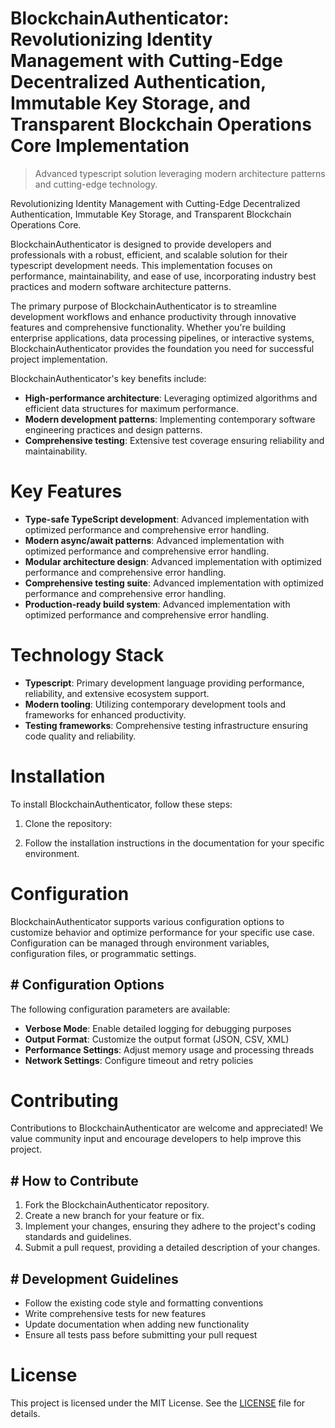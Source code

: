<!-- fallback_BlockchainAuthenticator_20251027001805_87734 -->

# BlockchainAuthenticator: Revolutionizing Identity Management with Cutting-Edge Decentralized Authentication, Immutable Key Storage, and Transparent Blockchain Operations Core Implementation
> Advanced typescript solution leveraging modern architecture patterns and cutting-edge technology.

Revolutionizing Identity Management with Cutting-Edge Decentralized Authentication, Immutable Key Storage, and Transparent Blockchain Operations Core.

BlockchainAuthenticator is designed to provide developers and professionals with a robust, efficient, and scalable solution for their typescript development needs. This implementation focuses on performance, maintainability, and ease of use, incorporating industry best practices and modern software architecture patterns.

The primary purpose of BlockchainAuthenticator is to streamline development workflows and enhance productivity through innovative features and comprehensive functionality. Whether you're building enterprise applications, data processing pipelines, or interactive systems, BlockchainAuthenticator provides the foundation you need for successful project implementation.

BlockchainAuthenticator's key benefits include:

* **High-performance architecture**: Leveraging optimized algorithms and efficient data structures for maximum performance.
* **Modern development patterns**: Implementing contemporary software engineering practices and design patterns.
* **Comprehensive testing**: Extensive test coverage ensuring reliability and maintainability.

# Key Features

* **Type-safe TypeScript development**: Advanced implementation with optimized performance and comprehensive error handling.
* **Modern async/await patterns**: Advanced implementation with optimized performance and comprehensive error handling.
* **Modular architecture design**: Advanced implementation with optimized performance and comprehensive error handling.
* **Comprehensive testing suite**: Advanced implementation with optimized performance and comprehensive error handling.
* **Production-ready build system**: Advanced implementation with optimized performance and comprehensive error handling.

# Technology Stack

* **Typescript**: Primary development language providing performance, reliability, and extensive ecosystem support.
* **Modern tooling**: Utilizing contemporary development tools and frameworks for enhanced productivity.
* **Testing frameworks**: Comprehensive testing infrastructure ensuring code quality and reliability.

# Installation

To install BlockchainAuthenticator, follow these steps:

1. Clone the repository:


2. Follow the installation instructions in the documentation for your specific environment.

# Configuration

BlockchainAuthenticator supports various configuration options to customize behavior and optimize performance for your specific use case. Configuration can be managed through environment variables, configuration files, or programmatic settings.

## # Configuration Options

The following configuration parameters are available:

* **Verbose Mode**: Enable detailed logging for debugging purposes
* **Output Format**: Customize the output format (JSON, CSV, XML)
* **Performance Settings**: Adjust memory usage and processing threads
* **Network Settings**: Configure timeout and retry policies

# Contributing

Contributions to BlockchainAuthenticator are welcome and appreciated! We value community input and encourage developers to help improve this project.

## # How to Contribute

1. Fork the BlockchainAuthenticator repository.
2. Create a new branch for your feature or fix.
3. Implement your changes, ensuring they adhere to the project's coding standards and guidelines.
4. Submit a pull request, providing a detailed description of your changes.

## # Development Guidelines

* Follow the existing code style and formatting conventions
* Write comprehensive tests for new features
* Update documentation when adding new functionality
* Ensure all tests pass before submitting your pull request

# License

This project is licensed under the MIT License. See the [LICENSE](https://github.com/weitereigh/BlockchainAuthenticator/blob/main/LICENSE) file for details.

